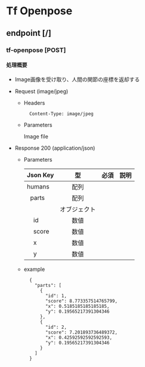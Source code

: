 # Tf Openpose
 
## endpoint [/]

### tf-openpose [POST]
 
#### 処理概要

* Image画像を受け取り、人間の関節の座標を返却する
 
+ Request (image/jpeg)
 
    + Headers
 
            Content-Type: image/jpeg

    + Parameters

        Image file
 
+ Response 200 (application/json)
 
    + Parameters

      |Json Key|型|必須|説明|
      |:--|:--:|:--:|:--:|
      |humans|配列| | |
      |&nbsp;&nbsp;parts|配列| | |
      ||オブジェクト| | |
      |&nbsp;&nbsp;&nbsp;&nbsp;id|数値|| |
      |&nbsp;&nbsp;&nbsp;&nbsp;score|数値|| |
      |&nbsp;&nbsp;&nbsp;&nbsp;x|数値|| |
      |&nbsp;&nbsp;&nbsp;&nbsp;y|数値|| |


    + example
      ```
        {
          "parts": [
            {
              "id": 1,
              "score": 8.773357514765799,
              "x": 0.5185185185185185,
              "y": 0.19565217391304346
            },
            {
              "id": 2,
              "score": 7.201893736489372,
              "x": 0.42592592592592593,
              "y": 0.19565217391304346
            }
          ]
        }
      ```

